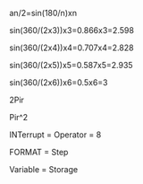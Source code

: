 an/2=sin(180/n)xn

sin(360/(2x3))x3=0.866x3=2.598

sin(360/(2x4))x4=0.707x4=2.828

sin(360/(2x5))x5=0.587x5=2.935

sin(360/(2x6))x6=0.5x6=3

2Pir

Pir^2

INTerrupt = Operator = 8

FORMAT = Step

Variable = Storage
